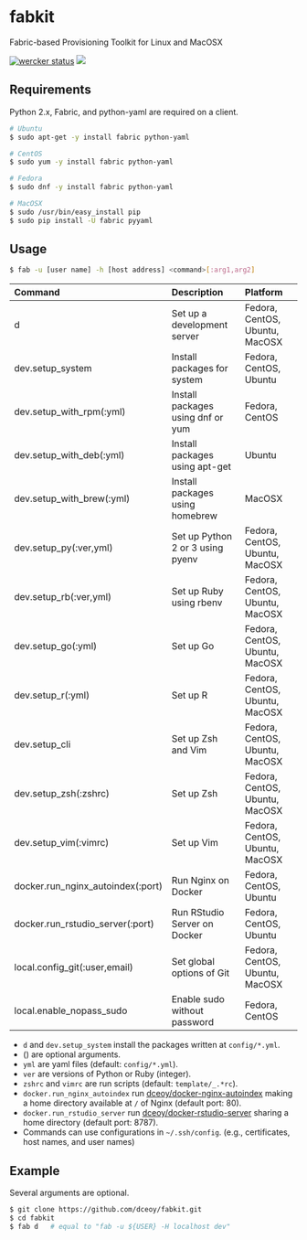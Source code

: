 fabkit
======

Fabric-based Provisioning Toolkit for Linux and MacOSX

[![wercker status](https://app.wercker.com/status/f2cd44bd90931f136e21ad448a25d240/m "wercker status")](https://app.wercker.com/project/bykey/f2cd44bd90931f136e21ad448a25d240)
[![](https://imagelayers.io/badge/dceoy/dev:latest.svg)](https://imagelayers.io/?images=dceoy/dev:latest 'Get your own badge on imagelayers.io')

Requirements
------------

Python 2.x, Fabric, and python-yaml are required on a client.

```sh
# Ubuntu
$ sudo apt-get -y install fabric python-yaml

# CentOS
$ sudo yum -y install fabric python-yaml

# Fedora
$ sudo dnf -y install fabric python-yaml

# MacOSX
$ sudo /usr/bin/easy_install pip
$ sudo pip install -U fabric pyyaml
```

Usage
-----

```sh
$ fab -u [user name] -h [host address] <command>[:arg1,arg2]
```

| Command                           | Description                       | Platform                       |
|:----------------------------------|:----------------------------------|:-------------------------------|
| d                                 | Set up a development server       | Fedora, CentOS, Ubuntu, MacOSX |
| dev.setup_system                  | Install packages for system       | Fedora, CentOS, Ubuntu         |
| dev.setup_with_rpm(:yml)          | Install packages using dnf or yum | Fedora, CentOS                 |
| dev.setup_with_deb(:yml)          | Install packages using apt-get    | Ubuntu                         |
| dev.setup_with_brew(:yml)         | Install packages using homebrew   | MacOSX                         |
| dev.setup_py(:ver,yml)            | Set up Python 2 or 3 using pyenv  | Fedora, CentOS, Ubuntu, MacOSX |
| dev.setup_rb(:ver,yml)            | Set up Ruby using rbenv           | Fedora, CentOS, Ubuntu, MacOSX |
| dev.setup_go(:yml)                | Set up Go                         | Fedora, CentOS, Ubuntu, MacOSX |
| dev.setup_r(:yml)                 | Set up R                          | Fedora, CentOS, Ubuntu, MacOSX |
| dev.setup_cli                     | Set up Zsh and Vim                | Fedora, CentOS, Ubuntu, MacOSX |
| dev.setup_zsh(:zshrc)             | Set up Zsh                        | Fedora, CentOS, Ubuntu, MacOSX |
| dev.setup_vim(:vimrc)             | Set up Vim                        | Fedora, CentOS, Ubuntu, MacOSX |
| docker.run_nginx_autoindex(:port) | Run Nginx on Docker               | Fedora, CentOS, Ubuntu         |
| docker.run_rstudio_server(:port)  | Run RStudio Server on Docker      | Fedora, CentOS, Ubuntu         |
| local.config_git(:user,email)     | Set global options of Git         | Fedora, CentOS, Ubuntu, MacOSX |
| local.enable_nopass_sudo          | Enable sudo without password      | Fedora, CentOS                 |

- `d` and `dev.setup_system` install the packages written at `config/*.yml`.
- () are optional arguments.
- `yml` are yaml files (default: `config/*.yml`).
- `ver` are versions of Python or Ruby (integer).
- `zshrc` and `vimrc` are run scripts (default: `template/_.*rc`).
- `docker.run_nginx_autoindex` run [dceoy/docker-nginx-autoindex](https://github.com/dceoy/docker-nginx-autoindex) making a home directory available at `/` of Nginx (default port: 80).
- `docker.run_rstudio_server` run [dceoy/docker-rstudio-server](https://github.com/dceoy/docker-rstudio-server) sharing a home directory (default port: 8787).
- Commands can use configurations in `~/.ssh/config`. (e.g., certificates, host names, and user names)

Example
-------

Several arguments are optional.

```sh
$ git clone https://github.com/dceoy/fabkit.git
$ cd fabkit
$ fab d   # equal to "fab -u ${USER} -H localhost dev"
```
